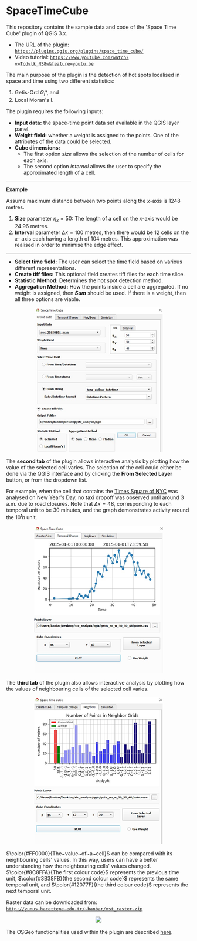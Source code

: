 # SpaceTimeCube

This repository contains the sample data and code of the 'Space Time Cube' plugin of QGIS 3.x.
* The URL of the plugin: <a href="https://plugins.qgis.org/plugins/space_time_cube/" target="_blank">`https://plugins.qgis.org/plugins/space_time_cube/`</a>
* Video tutorial: <a href="https://www.youtube.com/watch?v=Tcdvlk_NS8w&feature=youtu.be" target="_blank">`https://www.youtube.com/watch?v=Tcdvlk_NS8w&feature=youtu.be`</a>  

The main purpose of the plugin is the detection of hot spots localised in space and time using two different statistics:
1. Getis-Ord $G_i*$, and
2. Local Moran's I.

The plugin requires the following inputs:
* **Input data:** the space-time point data set available in the QGIS layer panel.
* **Weight field:** whether a weight is assigned to the points. One of the attributes of the data could be selected.
* **Cube dimensions:**
  * The first option *size* allows the selection of the number of cells for each axis.
  * The second option *internal* allows the user to specify the approximated length of a cell.

---
**Example**

Assume maximum distance between two points along the *x*-axis is 1248 metres.

1. **Size** parameter $\eta_x = 50$: The length of a cell on the *x*-axis would be 24.96 metres.
2. **Interval** parameter $\Delta x = 100$ metres, then there would be 12 cells on the *x*- axis each having a length of 104 metres. This approximation was realised in order to minimise the edge effect.  
---

* **Select time field:** The user can select the time field based on various different representations.
* **Create tiff files:** This optional field creates tiff files for each time slice.
* **Statistic Method:** Determines the hot spot detection method.
* **Aggregation Method:** How the points inside a cell are aggregated. If no weight is assigned, then ***Sum*** should be used. If there is a weight, then all three options are viable.

<p align="center">
  <img width="350" src="img/1_create_cube.jpg">
</p>

The **second tab** of the plugin allows interactive analysis by plotting how the value of the selected cell varies. The selection of the cell could either be done via the QGIS interface and by clicking the **From Selected Layer** button, or from the dropdown list.

For example, when the cell that contains the [Times Square of NYC](https://goo.gl/maps/gS4cS3dwwFjgGbMW6) was analysed on New Year's Day, no taxi dropoff was observed until around 3 a.m. due to road closures. Note that $\Delta x = 48$, corresponding to each temporal unit to be 30 minutes, and the graph demonstrates activity around the $10^th$ unit.

<p align="center">
  <img width="350" src="img/2_temporal_analysis.jpg">
</p>

The **third tab** of the plugin also allows interactive analysis by plotting how the values of neighbouring cells of the selected cell varies.

<p align="center">
  <img width="350" src="img/3_neighbours.jpg">
</p>

$\color{#FF0000}{The~value~of~a~cell}$ can be compared with its neighbouring cells' values. In this way, users can have a better understanding how the neighbouring cells' values changed. $\color{#8C8FFA}{The first colour code}$ represents the previous time unit, $\color{#3B38FB}{the second colour code}$ represents the same temporal unit, and $\color{#12077F}{the third colour code}$ represents the next temporal unit. 



Raster data can be downloaded from: <a href="http://yunus.hacettepe.edu.tr/~banbar/mst_raster.zip" target="_blank">`http://yunus.hacettepe.edu.tr/~banbar/mst_raster.zip`</a>

<p align="center">
  <img width="600" src="images/flowchart.jpg">
</p>

The OSGeo functionalities used within the plugin are described [here](https://raw.githubusercontent.com/banbar/Minimum_Spanning_Tree_QGIS/431cf56ff2e6bc088d7adceac0c8923f849cfd11/img/code%20diagram_explanations.svg).
